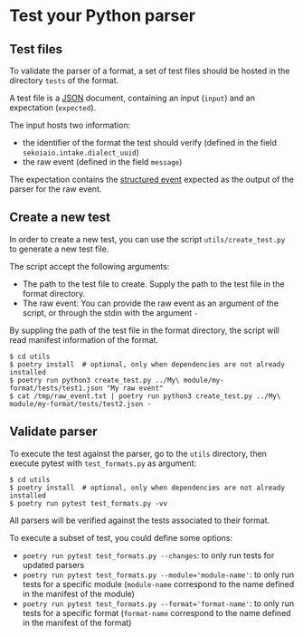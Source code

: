 # Test your Python parser 

## Test files

To validate the parser of a format, a set of test files should be hosted in the directory `tests` of the format.

A test file is a [JSON](https://json.org) document, containing an input (`input`) and an expectation (`expected`).

The input hosts two information:

- the identifier of the format the test should verify (defined in the field `sekoiaio.intake.dialect_uuid`)
- the raw event (defined in the field `message`)

The expectation contains the [structured event](structured_event.md) expected as the output of the parser for the raw event.

## Create a new test

In order to create a new test, you can use the script `utils/create_test.py` to generate a new test file.

The script accept the following arguments:

- The path to the test file to create. Supply the path to the test file in the format directory.
- The raw event: You can provide the raw event as an argument of the script, or through the stdin with the argument `-`

By suppling the path of the test file in the format directory, the script will read manifest information of the format.

```shell
$ cd utils
$ poetry install  # optional, only when dependencies are not already installed
$ poetry run python3 create_test.py ../My\ module/my-format/tests/test1.json "My raw event"
$ cat /tmp/raw_event.txt | poetry run python3 create_test.py ../My\ module/my-format/tests/test2.json -
```

## Validate parser

To execute the test against the parser, go to the `utils` directory, then execute pytest with `test_formats.py` as argument:

```shell
$ cd utils
$ poetry install  # optional, only when dependencies are not already installed
$ poetry run pytest test_formats.py -vv
```

All parsers will be verified against the tests associated to their format.

To execute a subset of test, you could define some options:

- `poetry run pytest test_formats.py --changes`: to only run tests for updated parsers
- `poetry run pytest test_formats.py --module='module-name'`: to only run tests for a specific module (`module-name` correspond to the name defined in the manifest of the module)
- `poetry run pytest test_formats.py --format='format-name'`: to only run tests for a specific format (`format-name` correspond to the name defined in the manifest of the format)